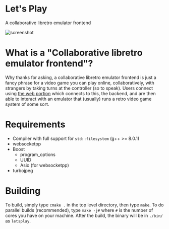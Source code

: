# Let's Play
A collaborative libretro emulator frontend

![screenshot](https://raw.githubusercontent.com/ctrlaltf2/lets-play-server/master/screenshot.png)

# What is a "Collaborative libretro emulator frontend"?
Why thanks for asking, a collaborative libretro emulator frontend is just a fancy phrase for a video game you can play online, collaboratively, with strangers by taking turns at the controller (so to speak). Users connect using [the web portion](https://github.com/ctrlaltf2/lets-play-client) which connects to this, the backend, and are then able to interact with an emulator that (usually) runs a retro video game system of some sort.

# Requirements
 - Compiler with full support for `std::filesystem` (g++ >= 8.0.1)
 - websocketpp
 - Boost
    - program_options
    - UUID
    - Asio (for websocketpp)
 - turbojpeg

# Building
To build, simply type `cmake .` in the top level directory, then type `make`. To do parallel builds (recommended), type `make -j#` where `#` is the number of cores you have on your machine. After the build, the binary will be in `./bin/` as `letsplay`.
